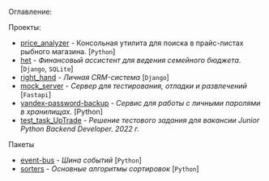 Оглавлениe:

Проекты:
- [price_analyzer](https://github.com/akchau/price_analyzer) - Консольная утилита для поиска в прайс-листах рыбного магазина. [`Python`]
- [het](https://github.com/akchau/het) - *Финансовый ассистент для ведения семейного бюджета*. [`Django`, `SQLite`]
- [right_hand](https://github.com/akchau/right_hand/blob/main/README.md) - *Личная СRM-система* [`Django`]
- [mock_server](https://github.com/akchau/mock_server) - *Сервер для тестирования, отладки и развлечений* [`Fastapi`]
- [yandex-password-backup](https://github.com/akchau/yandex-passwords-backup) - *Сервис для работы с личными паролями в хранилищаx.* [Python]
- [test_task_UpTrade](https://github.com/akchau/test_task_UpTrade/tree/main) - *Решение тестового задания для вакансии Junior Python Backend Developer. 2022 г.*

Пакеты
- [event-bus](https://github.com/akchau/event-bus?tab=readme-ov-file#event-bus) - *Шина событий* [`Python`]
- [sorters](https://github.com/sofiiila/sorter) - *Основные алгоритмы сортировок* [`Python`]
